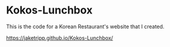 # Kokos-Lunchbox

This is the code for a Korean Restaurant's website that I created. 

https://jaketripp.github.io/Kokos-Lunchbox/
